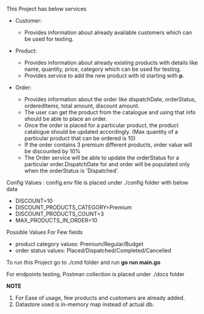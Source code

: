 This Project has below services

- Customer:
   - Provides information about already available customers which can be used for testing.

- Product:
   - Provides information about already existing products with details like name, quantity, price, category which can be used for testing.
   - Provides service to add the new product with id starting with **p**.

- Order:
   - Provides information about the order like dispatchDate, orderStatus, orderedItems, total amount, discount amount.
   - The user can get the product from the catalogue and using that info should be able to place an order.
   - Once the order is placed for a particular product, the product catalogue should be updated accordingly.
     (Max quantity of a particular product that can be ordered is 10)
   - If the order contains 3 premium different products, order value will be discounted by 10%
   - The Order service will be able to update the orderStatus for a particular order.DispatchDate for and order will be populated only when the orderStatus is 'Dispatched'.

Config Values : config.env file is placed under ./config folder with below data
   - DISCOUNT=10
   - DISCOUNT_PRODUCTS_CATEGORY=Premium
   - DISCOUNT_PRODUCTS_COUNT=3
   - MAX_PRODUCTS_IN_ORDER=10

Possible Values For Few fields
   - product category values: Premium/Regular/Budget
   - order status values: Placed/Dispatched/Completed/Cancelled

To run this Project go to ./cmd folder and run **go run main.go**

For endpoints testing, Postman collection is placed under ./docs folder

**NOTE**
1. For Ease of usage, few products and customers are already added.
2. Datastore used is in-memory map instead of actual db.

